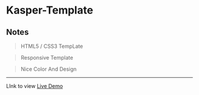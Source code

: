 # Kasper-Template

## Notes

> HTML5 / CSS3 TempLate

> Responsive Template

> Nice Color And Design

---

LInk to view [Live Demo](https://kaspertemplate0.netlify.app)
